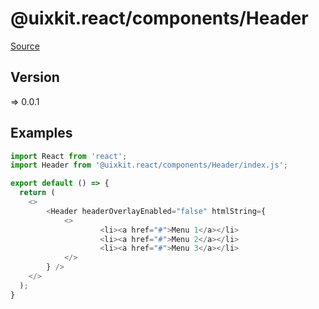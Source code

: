 # @uixkit.react/components/Header

[Source](https://github.com/xizon/uix-kit-react/tree/main/src/client/components/Header)

## Version

=> 0.0.1


## Examples

```js
import React from 'react';
import Header from '@uixkit.react/components/Header/index.js';

export default () => {
  return (
    <>
		<Header headerOverlayEnabled="false" htmlString={
			<>
					<li><a href="#">Menu 1</a></li>
					<li><a href="#">Menu 2</a></li>
					<li><a href="#">Menu 3</a></li>  
			</>
		} />
    </>
  );
}

```